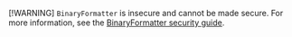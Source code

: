 [!WARNING]
`BinaryFormatter` is insecure and cannot be made secure. For more information, see the [BinaryFormatter security guide](/dotnet/standard/serialization/binaryformatter-security-guide).

<!--
Using a SerializationBinder to restrict deserializable types can help mitigate against known remote code execution attacks, but your deserialization will still be vulnerable to denial of service attacks. In the future, there may be new remote code execution attacks that a SerializationBinder can't prevent. For more information, see the [BinaryFormatter security guide](/dotnet/standard/serialization/binaryformatter-security-guide).
-->

